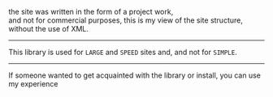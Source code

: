 
the site was written in the form of a project work, <br/>
and not for commercial purposes, this is my view of the site structure,  <br/>
without the use of XML.  <br/>
___

This library is used for `LARGE` and `SPEED` sites and, and not for `SIMPLE`.
____
If someone wanted to get acquainted with the library or install, you can use my experience
